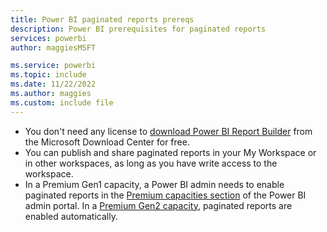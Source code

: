 ```yaml
---
title: Power BI paginated reports prereqs
description: Power BI prerequisites for paginated reports
services: powerbi
author: maggiesMSFT

ms.service: powerbi
ms.topic: include
ms.date: 11/22/2022
ms.author: maggies
ms.custom: include file
---
```


- You don't need any license to [download Power BI Report Builder](https://go.microsoft.com/fwlink/?linkid=2086513) from the Microsoft Download Center for free.
- You can publish and share paginated reports in your My Workspace or in other workspaces, as long as you have write access to the workspace. 
- In a Premium Gen1 capacity, a Power BI admin needs to enable paginated reports in the [Premium capacities section](../enterprise/service-admin-premium-workloads.md#paginated-reports) of the Power BI admin portal. In a [Premium Gen2 capacity](../enterprise/service-premium-gen2-what-is.md#paginated-reports), paginated reports are enabled automatically.
